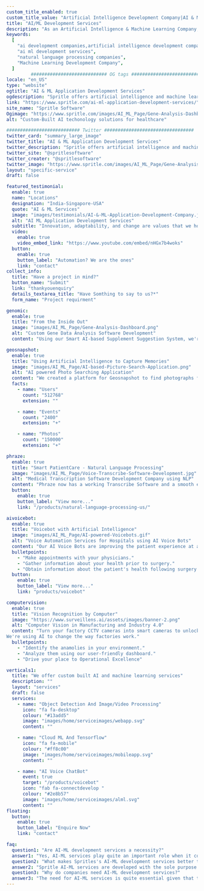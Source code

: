 ```yaml
---
custom_title_enabled: true
custom_title_value: "Artificial Intelligence Development Company|AI & ML Services in USA"
title: "AI/ML Development Services"
description: "As an Artificial Intelligence & Machine Learning Company, we offer advanced AI/ML services such as NLP, Voice Bots, Computer Vision, Image Processing in Industries & more."
keywords:
  [
    "ai development companies,artificial intelligence development company",
    "ai ml development services",
    "natural language processing companies",
    "Machine Learning Development Company",
  ]
         ############################ OG tags #################################
locale: "en_US"
type: "website"
ogtitle: "AI & ML Application Development Services"
ogdescription: "Spritle offers artificial intelligence and machine learning services such as NLP, voice bot, computer vision, image processing & more advanced services." 
link: "https://www.spritle.com/ai-ml-application-development-services/"
site_name: "Spritle Software"
Ogimage: "https://www.spritle.com/images/AI_ML_Page/Gene-Analysis-Dashboard.png.pagespeed.ce.n1n8Y7RGdR.png" 
alt: "Custom-Built AI techonology solutions for healthcare" 

########################### Twitter #################################
twitter_card: "summary_large_image"
twitter_title: "AI & ML Application Development Services"
twitter_description: "Spritle offers artificial intelligence and machine learning services such as NLP, voice bot, computer vision, image processing & more advanced services." 
twitter_site: "@spritlesoftware"
twitter_creater: "@spritlesoftware"
twitter_image: "https://www.spritle.com/images/AI_ML_Page/Gene-Analysis-Dashboard.png.pagespeed.ce.n1n8Y7RGdR.png" 
layout: "specific-service"
draft: false

featured_testimonial:
  enable: true
  name: "Locations"
  designation: "India-Singapore-USA"
  quote: "AI & ML Services"
  image: "images/testimonials/AI-&-ML-Application-Development-Company.jpg"
  alt: "AI ML Application Development Services"
  subtitle: "Innovation, adaptability, and change are values that we hold dear. We help you take your business to the next level with our AI and machine learning skills. <br/> <br/> We also have a decade of expertise assisting Enterprise, Startup, and Life Science Research firms in bridging the gap between smart solutions and AI implementations."
  video:
    enable: true
    video_embed_link: "https://www.youtube.com/embed/nHGx7b4woks"
  button:
    enable: true
    button_label: "Automation? We are the ones"
    link: "contact"
collect_info:
  title: "Have a project in mind?"
  button_name: "Submit"
  link: "thankyouenquiry"
  details_textarea_title: "Have Somthing to say to us?*"
  form_name: "Project requirment"

genomic:
  enable: true
  title: "From the Inside Out"
  image: "images/AI_ML_Page/Gene-Analysis-Dashboard.png"
  alt: "Custom Gene Data Analysis Software Development"
  content: "Using our Smart AI-based Supplement Suggestion System, we're bridging the Nutrigenomics gap between Nestle Health Science and patients to offer future healthcare."

geosnapshot:
  enable: true
  title: "Using Artificial Intelligence to Capture Memories"
  image: "images/AI_ML_Page/AI-based-Picture-Search-Application.png"
  alt: "AI powered Photo Searching Application"
  content: "We created a platform for Geosnapshot to find photographs fast and easily utilizing powerful AI technology, allowing participants to immediately find and download all of their photos."
  facts:
    - name: "Users"
      count: "512768"
      extension: ""

    - name: "Events"
      count: "2400"
      extension: "+"

    - name: "Photos"
      count: "150000"
      extension: "+"

phraze:
  enable: true
  title: "Smart PatientCare - Natural Language Processing"
  image: "images/AI_ML_Page/Voice-Transcribe-Software-Development.jpg"
  alt: "Medical Transcription Software Development Company using NLP"
  content: "Phraze now has a working Transcribe Software and a smooth experience, as well as Natural Language Processing and Speech Recognition, to assist Practitioners communicate with patients more effectively. "
  button:
    enable: true
    button_label: "View more..."
    link: "/products/natural-language-processing-us/"

aivoicebot:
  enable: true
  title: "Voicebot with Artificial Intelligence"
  image: "images/AI_ML_Page/AI-powered-Voicebots.gif"
  alt: "Voice Automation Services for Hospitals using AI Voice Bots"
  content: "Our AI Voice Bots are improving the patient experience at a Singapore Eye Hospital by establishing human-like conversations via phone calls."
  bulletpoints:
    - "Make appointments with your physicians."
    - "Gather information about your health prior to surgery."
    - "Obtain information about the patient's health following surgery."
  button:
    enable: true
    button_label: "View more..."
    link: "products/voicebot"

computervision:
  enable: true
  title: "Vision Recognition by Computer"
  image: "https://www.surveillens.ai/assets/images/banner-2.png"
  alt: "Computer Vision in Manufacturing and Industry 4.0"
  content: "Turn your factory CCTV cameras into smart cameras to unlock your floor's full potential!
We're using AI to change the way factories work."
  bulletpoints:
    - "Identify the anamolies in your environment."
    - "Analyze them using our user-friendly dashboard."
    - "Drive your place to Operational Excellence"

verticals1:
  title: "We offer custom built AI and machine learning services"
  description: ""
  layout: "services"
  draft: false
  services:
    - name: "Object Detection And Image/Video Processing"
      icon: "fa fa-desktop"
      colour: "#13add5"
      image: "images/home/serviceimages/webapp.svg"
      content: ""

    - name: "Cloud ML And Tensorflow"
      icon: "fa fa-mobile"
      colour: "#ff8c00"
      image: "images/home/serviceimages/mobileapp.svg"
      content: ""

    - name: "AI Voice ChatBot"
      event: true
      target: "/products/voicebot"
      icon: "fab fa-connectdevelop "
      colour: "#2e8b57"
      image: "images/home/serviceimages/alml.svg"
      content: ""
floating:
  button:
    enable: true
    button_label: "Enquire Now"
    link: "contact"

faq:
  question1: "Are AI-ML development services a necessity?"
  answer1: "Yes, AI-ML services play quite an important role when it comes to the implementation of a custom solution due to the constant evolution of technology and the frequent changes in the industry, and the fact that industry 4.0 revolves around this makes it even more important."
  question2: "What makes Spritles's AI-ML development services better than other services out in the market?"
  answer2: "Spritle AI-ML services are developed with the sole purpose of achieving absolute ease of access and with no presence of any flaws. Apart from that, the development team is pretty easy to get in touch with to resolve whatever issue one may be facing."
  question3: "Why do companies need AI-ML development services?"
  answer3: "The need for AI-ML services is quite essential given that the world is gradually moving towards a stage where everything is automated or requires automation. <br> Spritle provides you with systems that can take decisions for you based on the analytics of the past data. Starting from providing insights to increase your sales to suggesting the marketing strategy, Spritle's AI-ML development services surely make a mark."
---
```

